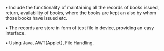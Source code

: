 • Include the functionality of maintaining all the records of books issued,        return, availability of books, where the books are kept an also by 
  whom those books have issued etc.
  
• The records are store in form of text file in device, providing an easy interface. 

• Using Java, AWT(Applet), File Handling. 
